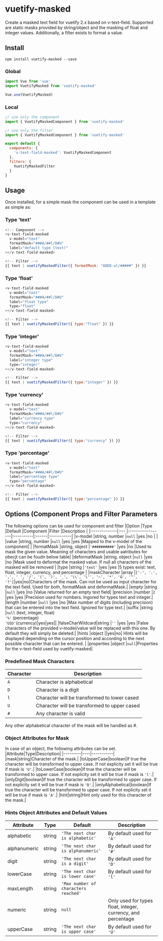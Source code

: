 # vuetify-masked
Create a masked text field for vuetify 2.x based on v-text-field. Supported are static masks provided by string/object and the masking of float and integer values.
Additionally, a filter exists to format a value.

## Install

```
npm install vuetify-masked --save
```
### Global
```javascript
import Vue from 'vue'
import VuetifyMasked from 'vuetify-masked'

Vue.use(VuetifyMasked)
```

### Local
```javascript
// use only the component
import { VuetifyMaskedComponent } from 'vuetify-masked'

// use only the filter
import { VuetifyMaskedComponent } from 'vuetify-masked'

export default {
  components: {
    'v-text-field-masked': VuetifyMaskedComponent
  },
  filters: {
    VuetifyMaskedFilter
  }
}
```
## Usage
Once installed, for a simple mask the component can be used in a template as simple as:

### Type 'text'
```javascript
<!-- Component -->
<v-text-field-masked
  v-model="text"
  formatMask="###A/##l/D#U"
  label="default type (text)"
></v-text-field-masked>

<!-- Filter -->
{{ text | vuetifyMaskedFilter({ formatMask: "ADDD-ul/#####" }) }}
```

### Type 'float'
```javascript
<v-text-field-masked
  v-model="text"
  formatMask="###A/##l/D#U"
  label="float type"
  type="float"
></v-text-field-masked>

<!-- Filter -->
{{ text | vuetifyMaskedFilter({ type:"float" }) }}
```

### Type 'integer'
```javascript
<v-text-field-masked
  v-model="text"
  formatMask="###A/##l/D#U"
  label="integer type"
  type="integer"
></v-text-field-masked>

<!-- Filter -->
{{ text | vuetifyMaskedFilter({ type:"integer" }) }}
```

### Type 'currency'
```javascript
<v-text-field-masked
  v-model="text"
  formatMask="###A/##l/D#U"
  label="currency type"
  type="currency"
></v-text-field-masked>

<!-- Filter -->
{{ text | vuetifyMaskedFilter({ type:"currency" }) }}
```

### Type 'percentage'
```javascript
<v-text-field-masked
  v-model="text"
  formatMask="###A/##l/D#U"
  label="percentage type"
  type="percentage"
></v-text-field-masked>

<!-- Filter -->
{{ text | vuetifyMaskedFilter({ type:"percentage" }) }}
```

## Options (Component Props and Filter Parameters
The following options can be used for component and filter
|Option        |Type           |Default           |Component  |Filter |Description |
|:-------------|:---           |:-----------------|:----------|:------|:-----------|
|v-model       |string, number |``null``          |yes        |no     |            |
|value         |string, number |``null``          |yes        |yes    |Mapped to the v-model of the component|            |
|formatMask    |string, object |``'##########'``  |yes        |no     |Used to mask the given value. Meaining of characters and usable aatributes for obecjt can be foudn below table|
|deformatMask  |string, object |``null``          |yes        |no     |Mask used to deformat the masked value. If null all characters of the masked will be removed |
|type          |string         |``'text'``        |yes        |yes    |5 types exist: text, float, integer, currency, and percentage |
|maskCharacter |array          |``['-', '.', ',', ' ', '/', '(', ')', '_', '\\', '\'', '~', '*', '&', '"', '?']``|yes|no|Characters of the mask. Can not be used as input character for the text field. Used for both, formatMask and deformatMask.|
|empty         |string         |``null``          |yes        |no     |Value returned for an empty text field|
|precision     |number         |``2``             |yes        |yes    |Precision used for numbers. Ingored for types text and integer.|
|length        |number         |``null``          |yes        |no     |Max number of digits (including precision) that can be entered into the text field. Ignored for type text.|
|suffix        |string         |``null`` (text, integer, float)<br/>``'%'`` (percentage)<br/>``'USD'``(currency)|yes|yes||
|falseCharWildcard|string      |``''``            |yes        |yes    |False characters of the provided  v-model/value will be replaced with this one. By default they will simply be deleted.|
|hints         |object         ||yes|no| Hints will be displayed depending on the cursor position and according to the next possible character that can be entered. |
|properties    |object         |``null``|Properties for the v-text-field used by vuetify-masked|

### Predefined Mask Characters
|Character|Description|
|---------|-----------|
|``A``|Character is alphabetical|
|``D``|Character is a digit|
|``l``|Character will be transformed to lower cased|
|``U``|Character will be transformed to upper cased|
|``#``|Any character is valid|

Any other alphabetical character of the mask will be handled as #.

### Object Attributes for Mask
In case of an object, the following attributes can be set.
|Attribute|Type|Description|
|---------|----|-----------|
|mask|string|Character of the mask.|
|toUpperCase|boolean|If true the character will be transformed to upper case. If not explicity set it will be true if mask is ``'U'``.|
|toLowerCase|boolean|If true the character will be transformed to upper case. If not explicity set it will be true if mask is ``'l'``.|
|onlyDigit|boolean|If true the character will be transformed to upper case. If not explicity set it will be true if mask is ``'D'``.|
|onlyAlphabetical|boolean|If true the character will be transformed to upper case. If not explicity set it will be true if mask is ``'A'``.|
|hint|string|Hint only used for this character of the mask.|

### Hints Object Attributes and Default Values
|Attribute   |Type  |Default|Description|
|------------|------|-------|-----------|
|alphabetic  |string|``'The next char is alphabetic'``|By default used for ``'A'``|
|alphanumeric|string|``'The next char is alphanumeric'``|By default used for ``'#'``
|digit       |string|``'The next char is a digit'``|By default used for ``'D'``|
|lowerCase   |string|``'The next char is lower case'``|By default used for ``'l'``|
|maxLength   |string|``'Max number of characters reached'``||
|numeric     |string|``null``|Only used for types float, integer, currency, and percentage|
|upperCase   |string|``'The next char is upper case'``|By default used for ``'U'``|

